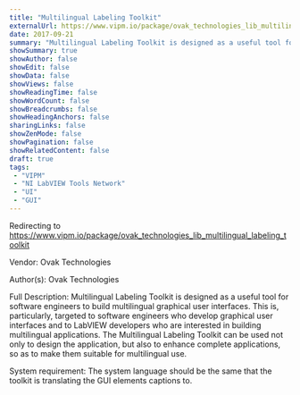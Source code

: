 ```yaml
---
title: "Multilingual Labeling Toolkit"
externalUrl: https://www.vipm.io/package/ovak_technologies_lib_multilingual_labeling_toolkit
date: 2017-09-21
summary: "Multilingual Labeling Toolkit is designed as a useful tool for software engineers to build multilingual graphical user interfaces."
showSummary: true
showAuthor: false
showEdit: false
showData: false
showViews: false
showReadingTime: false
showWordCount: false
showBreadcrumbs: false
showHeadingAnchors: false
sharingLinks: false
showZenMode: false
showPagination: false
showRelatedContent: false
draft: true
tags:
 - "VIPM"
 - "NI LabVIEW Tools Network"
 - "UI"
 - "GUI"
---
```


Redirecting to https://www.vipm.io/package/ovak_technologies_lib_multilingual_labeling_toolkit

Vendor: Ovak Technologies

Author(s): Ovak Technologies
 
Full Description:
Multilingual Labeling Toolkit is designed as a useful tool for software engineers to build multilingual graphical user interfaces. This is, particularly, targeted to software engineers who develop graphical user interfaces and to LabVIEW developers who are interested in building multilingual applications. The Multilingual Labeling Toolkit can be used not only to design the application, but also to enhance complete applications, so as to make them suitable for multilingual use.

System requirement: The system language should be the same that the toolkit is translating the GUI elements captions to.